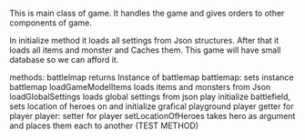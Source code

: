 This is main class of game. It handles the game and gives orders to other components of game.

In initialize method it loads all settings from Json structures. After that it loads all items and monster and Caches them. This game will have small database so we can afford it.

methods:
battlelmap
	returns Instance of battlemap
battlemap:
	sets instance battlemap
loadGameModelItems
	loads items and monsters from Json
loadGlobalSettings
	loads global settings from json
play
	initialize battlefield, sets location of heroes on 
	and initialize grafical playground
player
	getter for player
player:
	setter for player
setLocationOfHeroes
	takes hero as argument and places them each 	to another (TEST METHOD)